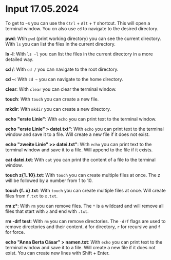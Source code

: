 # Input 17.05.2024

To get to `~$` you can use the `Ctrl` + `Alt` + `T` shortcut. This will open a terminal window. You cn also use `cd` to navigate to the desired directory.

**pwd**: Wtih `pwd` (print working directory) you can see the current directory. With `ls` you can list the files in the current directory.

**ls -l**: With `ls -l` you can list the files in the current directory in a more detailed way.

**cd /**: With `cd /` you can navigate to the root directory.

**cd ~**: With `cd ~` you can navigate to the home directory.

**clear**: With `clear` you can clear the terminal window.

**touch**: With `touch` you can create a new file.

**mkdir**: With `mkdir` you can create a new directory.

**echo "erste Linie"**: With `echo` you can print text to the terminal window.

**echo "erste Linie" > datei.txt"**: With `echo` you can print text to the terminal window and save it to a file. Will create a new file if it does not exist.

**echo "zweite Linie" >> datei.txt"**: With `echo` you can print text to the terminal window and save it to a file. Will append to the file if it exists.

**cat datei.txt**: With `cat` you can print the content of a file to the terminal window.

**touch z{1..10}.txt**: With `touch` you can create multiple files at once. The z will be followed by a number from 1 to 10.

**touch {f..x}.txt**: With `touch` you can create multiple files at once. Will create files from `f.txt` to `x.txt`.

**rm z\***: With `rm` you can remove files. The `*` is a wildcard and will remove all files that start with `z` and end with `.txt`.

**rm -drf test**: With `rm` you can remove directories. The `-drf` flags are used to remove directories and their content. `d` for directory, `r` for recursive and `f` for force.

**echo "Anna
Berta
Cäsar" > namen.txt**: With `echo` you can print text to the terminal window and save it to a file. Will create a new file if it does not exist. You can create new lines with Shift + Enter.
